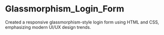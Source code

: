 # Glassmorphism_Login_Form
Created a responsive glassmorphism-style login form using HTML and CSS, emphasizing modern UI/UX design trends.
